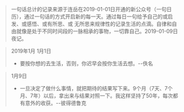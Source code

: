 > 一句话总计的记录来源于连岳在2019-01-01日开通的新公众号（一句日历），通过一句话的方式开启新的每一天。通过每日一句给予自己的或启发、或感悟、或有所思、或
无所思来规律性的记录生活的点滴。自律和自由就像是处于不同时间段的一脉相承的事物，一切靠自己。2019-01-09日夜记。

> 2019年1月
> 1月1日
> - 要按你想的去生活，否则，你迟早会按你生活去想。--佚名





> 1月9日
> - 一旦决定了做什么事情，就把期待的结果写下来。9个月（7天、7个月、7年）以后，拿出来与结果对照一下。我这样坚持了50年，每次都有意外的收获。--彼得德鲁克
